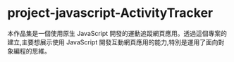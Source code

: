 # project-javascript-ActivityTracker
本作品集是一個使用原生 JavaScript 開發的運動追蹤網頁應用。透過這個專案的建立,主要想展示使用 JavaScript 開發互動網頁應用的能力,特別是運用了面向對象編程的思維。
